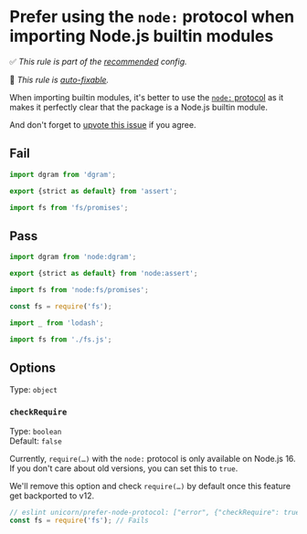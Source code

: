 # Prefer using the `node:` protocol when importing Node.js builtin modules

✅ *This rule is part of the [recommended](https://github.com/sindresorhus/eslint-plugin-unicorn#recommended-config) config.*

🔧 *This rule is [auto-fixable](https://eslint.org/docs/user-guide/command-line-interface#fixing-problems).*

When importing builtin modules, it's better to use the [`node:` protocol](https://nodejs.org/api/esm.html#esm_node_imports) as it makes it perfectly clear that the package is a Node.js builtin module.

And don't forget to [upvote this issue](https://github.com/nodejs/node/issues/38343) if you agree.

## Fail

```js
import dgram from 'dgram';
```

```js
export {strict as default} from 'assert';
```

```js
import fs from 'fs/promises';
```

## Pass

```js
import dgram from 'node:dgram';
```

```js
export {strict as default} from 'node:assert';
```

```js
import fs from 'node:fs/promises';
```

```js
const fs = require('fs');
```

```js
import _ from 'lodash';
```

```js
import fs from './fs.js';
```

## Options

Type: `object`

### `checkRequire`

Type: `boolean`\
Default: `false`

Currently, `require(…)` with the `node:` protocol is only available on Node.js 16. If you don't care about old versions, you can set this to `true`.

We'll remove this option and check `require(…)` by default once this feature get backported to v12.

```js
// eslint unicorn/prefer-node-protocol: ["error", {"checkRequire": true}]
const fs = require('fs'); // Fails
```
